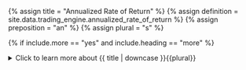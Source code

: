 <!--------------------------------------------- TITLE AND DEFINITION starts -->

{% assign title = "Annualized Rate of Return" %}
{% assign definition = site.data.trading_engine.annualized_rate_of_return %}
{% assign preposition = "an" %}
{% assign plural = "s" %}

<!--------------------------------------------- TITLE AND DEFINITION ends -->

{% if include.more == "yes" and include.heading == "more" %}
<details class='detailsCollapsible'><summary class='nobr'>Click to learn more about {{ title | downcase }}{{plural}}
</summary>
{% endif %}

{% if include.heading != "" and include.heading != "more" %}
{{include.heading}} {{title}}
{% endif %}

{% if include.icon != "no" %} 

{% if include.table == "yes" and include.icon != "no" %}
<table class='definitionTable'><tr><td>
{% endif %}

<img src='images/icons/nodes/png{{include.icon}}/{{ title | downcase | replace: " ", "-" }}.png' />

{% if include.table == "yes" and include.icon != "no" %}
</td><td>
{% endif %}

{% endif %}

{% if include.definition == "bold" %}
<strong>{{ definition }}</strong>
{% else %}
{% if include.definition != "no" %}
{{ definition }}
{% endif %}
{% endif %}

{% if include.table == "yes" and include.icon != "no" %}
</td></tr></table>
{% endif %}

{% if include.more == "yes" and include.content == "more" and include.heading != "more" %}
<details class='detailsCollapsible'><summary class='nobr'>Click to learn more about {{ title | downcase }}{{plural}}
</summary>
{% endif %}

{% if include.content != "no" %}

<!--------------------------------------------- CONTENT starts -->

In other words, it is the equivalent annual return received over a given period.

*The formula:*

```annualized rate of return = (((investment + profits) / investments) ^ (365 / days)) - 1```

In the context of the episode base asset and episode quoted asset, the calculation is done relative to the corresponding assets, and the overall context.

*The formulas:*

```
tradingEngine.current.episode.episodeBaseAsset.annualizedRateOfReturn.value = 
((( tradingEngine.current.episode.episodeBaseAsset.beginBalance.value +
tradingEngine.current.episode.episodeBaseAsset.profitLoss.value ) / 
tradingEngine.current.episode.episodeBaseAsset.beginBalance.value) ^
(365 / tradingEngine.current.episode.episodeStatistics.days.value)) - 1

tradingEngine.current.episode.episodeQuotedAsset.annualizedRateOfReturn.value = 
((( tradingEngine.current.episode.episodeQuotedAsset.beginBalance.value +
tradingEngine.current.episode.episodeQuotedAsset.profitLoss.value ) / 
tradingEngine.current.episode.episodeQuotedAsset.beginBalance.value) ^
(365 / tradingEngine.current.episode.episodeStatistics.days.value)) - 1
```

*The JavaScript code:*

```js
tradingEngine.current.episode.episodeBaseAsset.annualizedRateOfReturn.value = 
Math.pow(
             ( tradingEngine.current.episode.episodeBaseAsset.beginBalance.value +
             tradingEngine.current.episode.episodeBaseAsset.profitLoss.value ) / 
             tradingEngine.current.episode.episodeBaseAsset.beginBalance.value
             , 
             (365 / tradingEngine.current.episode.episodeStatistics.days.value)
        ) - 1

tradingEngine.current.episode.episodeQuotedAsset.annualizedRateOfReturn.value = 
Math.pow(
             ( tradingEngine.current.episode.episodeQuotedAsset.beginBalance.value +
             tradingEngine.current.episode.episodeQuotedAsset.profitLoss.value ) / 
             tradingEngine.current.episode.episodeQuotedAsset.beginBalance.value
             , 
             (365 / tradingEngine.current.episode.episodeStatistics.days.value)
        ) - 1
```

In the context of the episode statistics, the calculation is done using the consolidated balance, as explained in the profit loss definition. 

{% include note.html content="When the context does not refer to either of the assets in particular, then both asset balances are consolidated, and denominated in the quoted asset." %}

*The JavaScript code:*

```
tradingEngine.current.episode.episodeStatistics.annualizedRateOfReturn.value =
Math.pow(
    (
        tradingEngine.current.episode.episodeBaseAsset.beginBalance.value * tradingEngine.current.episode.beginRate.value +
        tradingEngine.current.episode.episodeQuotedAsset.beginBalance.value +
        tradingEngine.current.episode.episodeBaseAsset.profitLoss.value +
        tradingEngine.current.episode.episodeQuotedAsset.profitLoss.value
    ) / 
    (
        tradingEngine.current.episode.episodeBaseAsset.beginBalance.value * tradingEngine.current.episode.beginRate.value +
        tradingEngine.current.episode.episodeQuotedAsset.beginBalance.value 
    ) 
    , 
    (
        365 / tradingEngine.current.episode.episodeStatistics.days.value
    ) 
        ) - 1
```

<!--------------------------------------------- CONTENT ends -->

{% endif %}

{% if include.more == "yes" and include.content != "more" and include.heading != "more" %}
<details class='detailsCollapsible'><summary class='nobr'>Click to learn more about {{ title | downcase }}{{plural}}
</summary>
{% endif %}

{% if include.adding != "" %}

{{include.adding}} Adding {{preposition}} {{title}} Node

<!--------------------------------------------- ADDING starts -->

To add the {{ title | downcase }} node, select *Add Missing Items* on the parent node menu. 

<!--------------------------------------------- ADDING ends -->

{% endif %}

{% if include.configuring != "" %}

{{include.configuring}} Configuring the {{title}}

<!--------------------------------------------- CONFIGURING starts -->

XXXXXXXXXXXXXXXXXXXXXXXXXXXXXXXXXXXXXXXXXXXXXXXXXXXXXX

<!--------------------------------------------- CONFIGURING ends -->

{% endif %}

{% if include.starting != "" %}

{{include.starting}} Starting {{preposition}} {{title}}

<!--------------------------------------------- STARTING starts -->

XXXXXXXXXXXXXXXXXXXXXXXXXXXXXXXXXXXXXXXXXXXXXXXXXXXXXX

<!--------------------------------------------- STARTING ends -->

{% endif %}

{% if include.more == "yes" %}
</details>
{% endif %}